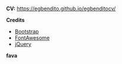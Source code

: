 
**CV:**  https://egbendito.github.io/egbenditocv/

**Credits**
- [Bootstrap](http://getbootstrap.com/)
- [FontAwesome](http://fortawesome.github.io/Font-Awesome/)
- [jQuery](http://jquery.com/)

**fava**
